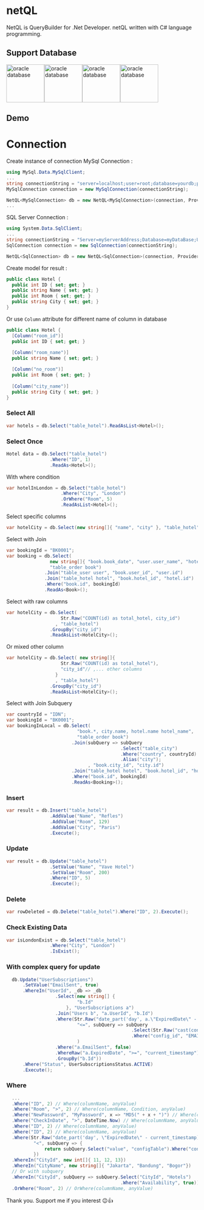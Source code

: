 # netQL

NetQL is QueryBuilder for .Net Developer.
netQL written with C# language programming.

## Support Database
<div style="display:flex">
  <img src="https://www.itworks.id/wp-content/uploads/2021/02/oracle-1.png" height="100" alt="oracle database">
  <img src="https://labs.mysql.com/common/logos/mysql-logo.svg?v2" height="100" alt="oracle database">
  <img src="https://kinsta.com/wp-content/uploads/2022/02/postgres-logo.png" height="100" alt="oracle database">
  <img src="https://surabaya.proxsisgroup.com/wp-content/uploads/2018/01/Microsoft-SQL-Server.png" height="100" alt="oracle database">
</div>


## Demo
# Connection
Create instance of connection
MySql Connection :
``` C#
using MySql.Data.MySqlClient;
...
string connectionString = "server=localhost;user=root;database=yourdb;port=3306;password=yourpw";
MySqlConnection connection = new MySqlConnection(connectionString);

NetQL<MySqlConnection> db = new NetQL<MySqlConnection>(connection, Provider.MySql);
...

```
SQL Server Connection :
``` C#
using System.Data.SqlClient;
...
string connectionString = "Server=myServerAddress;Database=myDataBase;User Id=myUsername;Password=myPassword;";
SqlConnection connection = new SqlConnection(connectionString);

NetQL<SqlConnection> db = new NetQL<SqlConnection>(connection, Provider.SqlServer);
```

Create model for result :
``` C#
public class Hotel {
  public int ID { set; get; }
  public string Name { set; get; }
  public int Room { set; get; }
  public string City { set; get; }
}
``` 
Or use `Column` attribute for different name of column in database
``` C#
public class Hotel {
  [Column("room_id")]
  public int ID { set; get; }
  
  [Column("room_name")]
  public string Name { set; get; }

  [Column("no_room")]
  public int Room { set; get; }
  
  [Column("city_name")]
  public string City { set; get; }
}
```


### Select All
``` C#
var hotels = db.Select("table_hotel").ReadAsList<Hotel>();
```
### Select Once
``` C#
Hotel data = db.Select("table_hotel")
                .Where("ID", 1)
                .ReadAs<Hotel>();
```
With where condition
``` C#
var hotelInLondon = db.Select("table_hotel")
                    .Where("City", "London")
                    .OrWhere("Room", 5)
                    .ReadAsList<Hotel>();
```
Select specific columns
``` C#
var hotelCity = db.Select(new string[]{ "name", "city" }, "table_hotel").ReadAsList<Hotel>();
```
Select with Join
``` C#
var bookingId = "BK0001";
var booking = db.Select(
                new string[]{ "book.book_date", "user.user_name", "hotel.room_number" },
                "table_order book")
              .Join("table_user user", "book.user_id", "user.id")
              .Join("table_hotel hotel", "book.hotel_id", "hotel.id")
              .Where("book.id", bookingId)
              .ReadAs<Book>();
```
Select with raw columns
``` C#
var hotelCity = db.Select( 
                    Str.Raw("COUNT(id) as total_hotel, city_id")
                  , "table_hotel")
                .GroupBy("city_id")
                .ReadAsList<HotelCity>();
```
Or mixed other column
``` C#
var hotelCity = db.Select( new string[]{
                    Str.Raw("COUNT(id) as total_hotel"),
                    "city_id"// ,... other columns
                  }
                  , "table_hotel")
                .GroupBy("city_id")
                .ReadAsList<HotelCity>();
```
Select with Join Subquery
``` C#
var countryId = "IDN";
var bookingId = "BK0001";
var bookingInLocal = db.Select(
                          "book.*, city.name, hotel.name hotel_name",
                          "table_order book")
                        .Join(subQuery => subQuery
                                          .Select("table_city")
                                          .Where("country", countryId)
                                          .Alias("city");
                              , "book.city_id", "city.id")
                        .Join("table_hotel hotel", "book.hotel_id", "hotel.id")
                        .Where("book.id", bookingId)
                        .ReadAs<Booking>();
```

### Insert
``` C#
var result = db.Insert("table_hotel")
                .AddValue("Name", "Refles")
                .AddValue("Room", 129)
                .AddValue("City", "Paris")
                .Execute();
```
### Update
``` C#
var result = db.Update("table_hotel")
                .SetValue("Name", "Vave Hotel")
                .SetValue("Room", 200)
                .Where("ID", 5)
                .Execute();
```
### Delete
``` C#
var rowDeleted = db.Delete("table_hotel").Where("ID", 2).Execute();
```
### Check Existing Data
``` C#
var isLondonExist = db.Select("table_hotel")
                .Where("City", "London")
                .IsExist();
```
### With complex query for update
``` C#
  db.Update("UserSubscriptions")
      .SetValue("EmailSent", true)
      .WhereIn("UserId", _db => _db
                  .Select(new string[] {
                          "b.Id"
                      }, "UserSubscriptions a")
                  .Join("Users b", "a.UserId", "b.Id")
                  .Where(Str.Raw("date_part('day', a.\"ExpiredDate\" - current_timestamp)"),
                          "<=", subQuery => subQuery
                                              .Select(Str.Raw("cast(config_param as Int)"), "app_config")
                                              .Where("config_id", "EMAIL_REMIND_SUBSCRIPTION_BEFORE_DAY")
                          )
                  .Where("a.EmailSent", false)
                  .WhereRaw("a.ExpiredDate", ">=", "current_timestamp")
                  .GroupBy("b.Id"))
      .Where("Status", UserSubscriptionsStatus.ACTIVE)
      .Execute();
```
### Where
``` C#
  ...
  .Where("ID", 2) // Where(columnName, anyValue)
  .Where("Room", ">", 2) // Where(columnName, Condition, anyValue)
  .Where("NewPassword", "MyPassword", x => "MD5(" + x + ")") // Where(columnName, anyValue, customRaw(value))
  .Where("CheckInDate", ">", DateTime.Now) // Where(columnName, anyValue, customRaw(value))
  .Where("ID", 2) // Where(columnName, anyValue)
  .Where("ID", 2) // Where(columnName, anyValue)
  .Where(Str.Raw("date_part('day', \"ExpiredDate\" - current_timestamp)"), 
          "<", subQuery => {
              return subQuery.Select("value", "configTable").Where("configCode", "REMIND_EMAIL");
          })
  .WhereIn("CityId", new int[]{ 11, 12, 13})
  .WhereIn("CityName", new string[]{ "Jakarta", "Bandung", "Bogor"})
  // Or with subquery
  .WhereIn("CityId", subQuery => subQuery.Select("CityId", "Hotels")
                                          .Where("Availability", true))
  .OrWhere("Room", 2) // OrWhere(columnName, anyValue)
```

Thank you. Support me if you interest 😉👍

